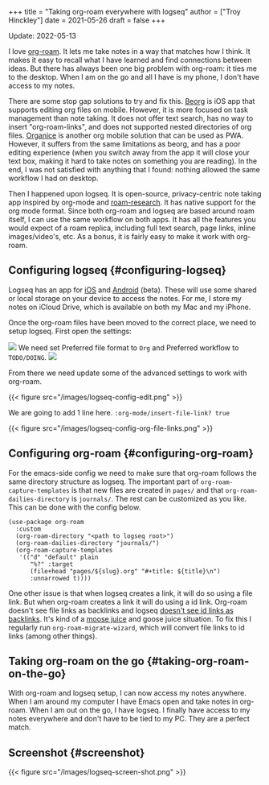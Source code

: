 +++
title = "Taking org-roam everywhere with logseq"
author = ["Troy Hinckley"]
date = 2021-05-26
draft = false
+++

Update: 2022-05-13

I love [org-roam](https://www.orgroam.com/). It lets me take notes in a way that matches how I think. It makes it easy to recall what I have learned and find connections between ideas. But there has always been one big problem with org-roam: it ties me to the desktop. When I am on the go and all I have is my phone, I don't have access to my notes.

There are some stop gap solutions to try and fix this. [Beorg](https://beorgapp.com/) is iOS app that supports editing org files on mobile. However, it is more focused on task management than note taking. It does not offer text search, has no way to insert "org-roam-links", and does not supported nested directories of org files. [Organice](https://organice.200ok.ch/) is another org mobile solution that can be used as PWA. However, it suffers from the same limitations as beorg, and has a poor editing experience (when you switch away from the app it will close your text box, making it hard to take notes on something you are reading). In the end, I was not satisfied with anything that I found: nothing allowed the same workflow I had on desktop.

Then I happened upon logseq. It is open-source, privacy-centric note taking app inspired by org-mode and [roam-research](https://roamresearch.com/). It has native support for the org mode format. Since both org-roam and logseq are based around roam itself, I can use the same workflow on both apps. It has all the features you would expect of a roam replica, including full text search, page links, inline images/video's, etc. As a bonus, it is fairly easy to make it work with org-roam.


## Configuring logseq {#configuring-logseq}

Logseq has an app for [iOS](https://apps.apple.com/us/app/logseq/id1601013908?platform=ipad) and [Android](https://github.com/logseq/logseq/releases/tag/nightly) (beta). These will use some shared or local storage on your device to access the notes. For me, I store my notes on iCloud Drive, which is available on both my Mac and my iPhone.

Once the org-roam files have been moved to the correct place, we need to setup logseq. First open the settings:

![](/images/logseq-settings.png)
We need set Preferred file format to `Org` and Preferred workflow to `TODO/DOING`.
![](/images/logseq-setting-editor.png)

From there we need update some of the advanced settings to work with org-roam.

{{< figure src="/images/logseq-config-edit.png" >}}

We are going to add 1 line here.
`:org-mode/insert-file-link? true`

{{< figure src="/images/logseq-config-org-file-links.png" >}}


## Configuring org-roam {#configuring-org-roam}

For the emacs-side config we need to make sure that org-roam follows the same directory structure as logseq. The important part of `org-roam-capture-templates` is that new files are created in `pages/` and that `org-roam-dailies-directory` is `journals/`. The rest can be customized as you like. This can be done with the config below.

```emacs-lisp
(use-package org-roam
  :custom
  (org-roam-directory "<path to logseq root>")
  (org-roam-dailies-directory "journals/")
  (org-roam-capture-templates
   '(("d" "default" plain
      "%?" :target
      (file+head "pages/${slug}.org" "#+title: ${title}\n")
      :unnarrowed t))))
```

One other issue is that when logseq creates a link, it will do so using a file link. But when org-roam creates a link it will do using a id link. Org-roam doesn't see file links as backlinks and logseq [doesn't see id links as backlinks](https://github.com/logseq/logseq/issues/3281#issuecomment-1059862531). It's kind of a [moose juice](https://seuss.fandom.com/wiki/Sleeping_Moose) and goose juice situation. To fix this I regularly run `org-roam-migrate-wizard`, which will convert file links to id links (among other things).


## Taking org-roam on the go {#taking-org-roam-on-the-go}

With org-roam and logseq setup, I can now access my notes anywhere. When I am around my computer I have Emacs open and take notes in org-roam. When I am out on the go, I have logseq. I finally have access to my notes everywhere and don't have to be tied to my PC. They are a perfect match.


## Screenshot {#screenshot}

{{< figure src="/images/logseq-screen-shot.png" >}}
